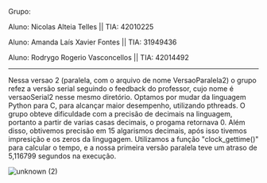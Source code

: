 Grupo:

Aluno: Nicolas Alteia Telles || TIA: 42010225

Aluno: Amanda Laís Xavier Fontes || TIA: 31949436

Aluno: Rodrygo Rogerio Vasconcellos || TIA: 42014492

-------

Nessa versao 2 (paralela, com o arquivo de nome VersaoParalela2) o grupo refez a versão serial seguindo o feedback do professor, cujo nome é versaoSerial2 nesse mesmo diretório.
Optamos por mudar da linguagem Python para C, para alcançar maior desempenho, utilizando pthreads. 
O grupo obteve dificuldade com a precisão de decimais na linguagem, portanto a partir de varias casas decimais, o progama retornava 0. Além disso, obtivemos precisão em 15 algarismos decimais, após isso tivemos impresição e os zeros da lingugagem.
Utilizamos a função "clock_gettime()" para calcular o tempo, e a nossa primeira versão paralela teve um atraso de 5,116799 segundos na execução.




![unknown (2)](https://user-images.githubusercontent.com/100282290/196856824-5a8e7692-367c-4fff-a171-1eabf40e6a08.png)
